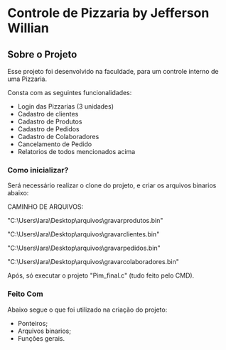 # Controle de Pizzaria by Jefferson Willian


## Sobre o Projeto

Esse projeto foi desenvolvido na faculdade, para um controle interno de uma Pizzaria.

Consta com as seguintes funcionalidades:

- Login das Pizzarias (3 unidades)
- Cadastro de clientes
- Cadastro de Produtos
- Cadastro de Pedidos
- Cadastro de Colaboradores
- Cancelamento de Pedido
- Relatorios de todos mencionados acima

### Como inicializar?
Será necessário realizar o clone do projeto, e criar os arquivos binarios abaixo:

CAMINHO DE ARQUIVOS:

"C:\\Users\\Iara\\Desktop\\arquivos\\gravarprodutos.bin"

"C:\\Users\\Iara\\Desktop\\arquivos\\gravarclientes.bin"

"C:\\Users\\Iara\\Desktop\\arquivos\\gravarpedidos.bin"

"C:\\Users\\Iara\\Desktop\\arquivos\\gravarcolaboradores.bin"

Após, só executar o projeto "Pim_final.c" (tudo feito pelo CMD).


### Feito Com

Abaixo segue o que foi utilizado na criação do projeto:

- Ponteiros;
- Arquivos binarios;
- Funções gerais.